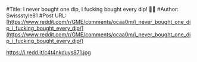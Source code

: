 #Title: I never bought one dip, I fucking bought every dip! 💎🚀
#Author: Swissstyle81
#Post URL: [https://www.reddit.com/r/GME/comments/ocaa0m/i_never_bought_one_dip_i_fucking_bought_every_dip/](https://www.reddit.com/r/GME/comments/ocaa0m/i_never_bought_one_dip_i_fucking_bought_every_dip/)


https://i.redd.it/c4t4nkduys871.jpg